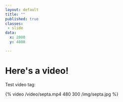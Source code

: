 ```yaml
---
layout: default
title: ""
published: true
classes:
 - slide
data:
  x: 2000
  y: 4000

---
```


# Here's a video! #

Test video tag:

{% video /video/septa.mp4 480 300 /img/septa.jpg %}